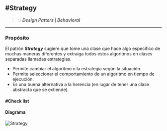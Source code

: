 ## \#Strategy
>:sparkles: ***Design Patters | Behavioral***
---
### Propósito
El patrón ***Strategy*** sugiere que tome una clase que hace algo específico de muchas maneras diferentes y extraiga todos estos algoritmos en clases separadas llamadas estrategias.

- Permite cambiar el algoritmo o la estrategia según la situación.
- Permite seleccionar el comportamiento de un algoritmo en tiempo de ejecución.
- Es una buena alternativa a la herencia (en lugar de tener una clase abstracta que se extiende).

#### \#Check list


#### Diagrama
![Strategy]()